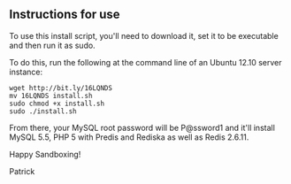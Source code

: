 ## Instructions for use

To use this install script, you'll need to download it, set it to be executable and then run it as sudo.  

To do this, run the following at the command line of an Ubuntu 12.10 server instance:

```shell
wget http://bit.ly/16LQNDS
mv 16LQNDS install.sh
sudo chmod +x install.sh
sudo ./install.sh
```

From there, your MySQL root password will be P@ssword1 and it'll install MySQL 5.5, PHP 5 with Predis and Rediska as well as Redis 2.6.11.

Happy Sandboxing!

Patrick